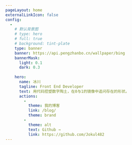 ```yaml
---
pageLayout: home
externalLinkIcon: false
config:
  - 
    # 默认背景图
    # type: hero
    # full: true
    # background: tint-plate
    type: banner
    banner: https://api.pengzhanbo.cn/wallpaper/bing
    bannerMask:
      light: 0.1
      dark: 0.3
      
    hero:
      name: 冰川
      tagline: Front End Developer
      text: 用代码捏塑数字陶土，在0与1的镜像中追问存在的形状。
      actions:
        -
          theme: 我的博客
          link: /blog/
          theme: brand
        -
          theme: alt
          text: Github →
          link: https://github.com/Jokul482
---
```

